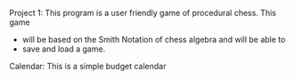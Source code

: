   Project 1: This program is a user friendly game of procedural chess. This game
* will be based on the Smith Notation of chess algebra and will be able to
* save and load a game. 


Calendar: This is a simple budget calendar
